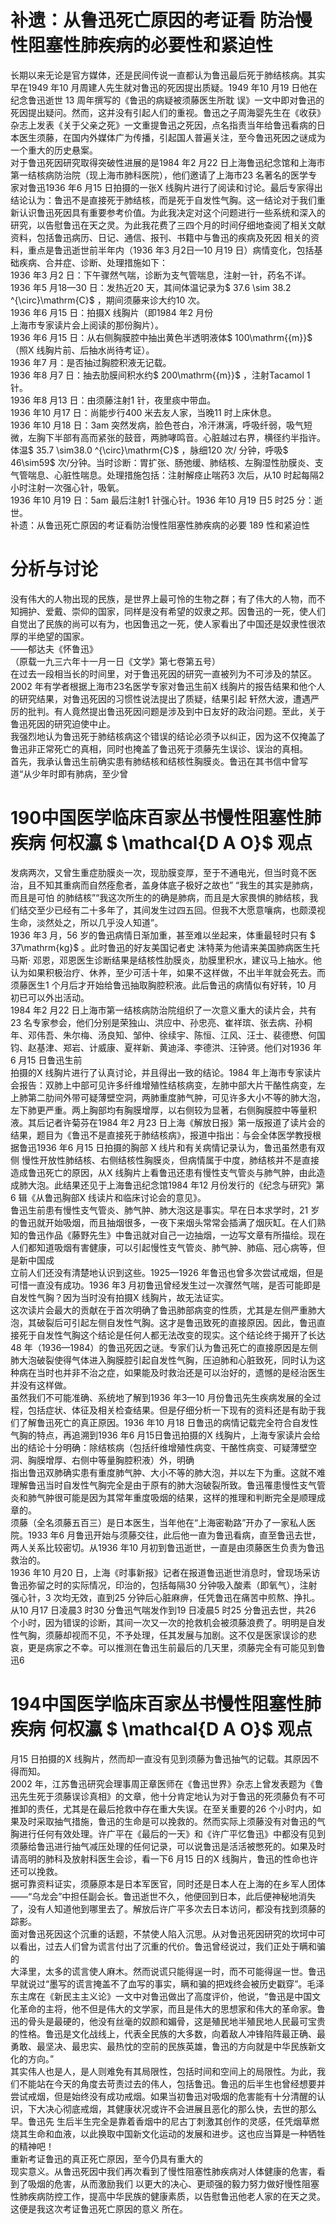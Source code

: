 # 补遗：从鲁迅死亡原因的考证看 防治慢性阻塞性肺疾病的必要性和紧迫性  
长期以来无论是官方媒体，还是民间传说一直都认为鲁迅最后死于肺结核病。其实早在1949 年10 月周建人先生就对鲁迅的死因提出质疑。1949 年10 月19 日他在纪念鲁迅逝世 13  周年撰写的《鲁迅的病疑被须藤医生所耽 误》一文中即对鲁迅的死因提出疑问。然而，这并没有引起人们的重视。鲁迅之子周海婴先生在《收获》杂志上发表《关于父亲之死》一文重提鲁迅之死因，点名指责当年给鲁迅看病的日本医生须藤，在国内外媒体广为传播，引起国人普遍关注，至今鲁迅死因之谜成为一个重大的历史悬案。  
对于鲁迅死因研究取得突破性进展的是1984 年2 月22 日上海鲁迅纪念馆和上海市第一结核病防治院（现上海市肺科医院），他们邀请了上海市23 名著名的医学专家对鲁迅1936 年6 月15 日拍摄的一张X 线胸片进行了阅读和讨论。最后专家得出结论认为：鲁迅不是直接死于肺结核，而是死于自发性气胸。这一结论对于我们重新认识鲁迅死因具有重要参考价值。为此我决定对这个问题进行一些系统和深入的研究，以告慰鲁迅在天之灵。为此我花费了三四个月的时间仔细地查阅了相关文献资料，包括鲁迅病历、日记、通信、报刊、书籍中与鲁迅的疾病及死因 相关的资料，重点是鲁迅逝世前半年内（1936 年3 月2日—10 月19 日）病情变化，包括基础疾病、合并症、诊断、处理措施如下：  
1936 年3 月2 日：下午骤然气喘，诊断为支气管喘息，注射一针，药名不详。  
1936 年5 月18—30 日：发热近20 天，其间体温记录为$ 37.6 \sim 38.2 ^{\circ}\mathrm{C}$    ，期间须藤来诊大约10 次。  
1936 年6 月15 日：拍摄X 线胸片（即1984 年2 月份  
上海市专家读片会上阅读的那份胸片）。  
1936 年6 月15 日：从右侧胸膜腔中抽出黄色半透明液体$ 100\mathrm{{m}}$    （照X 线胸片前、后抽水尚待考证）。  
1936 年7 月：是否抽过胸腔积液无记载。  
1936 年8 月7 日：抽去肋膜间积水约$ 200\mathrm{{m}}$    ，注射Tacamol 1 针。  
1936 年8 月13 日：由须藤注射1 针，夜里痰中带血。  
1936 年10 月17 日：尚能步行400 米去友人家，当晚11 时上床休息。  
1936 年10 月18 日：3am 突然发病，脸色苍白，冷汗淋漓，呼吸纤弱，吸气短微，左胸下半部有高而紧张的鼓音，两肺哮鸣音。心脏越过右界，横径约半指许。体温$ 35.7 \sim38.0 ^{\circ}\mathrm{C}$    ，脉细120 次/ 分钟，呼吸$ 46\sim59$ 次/分钟。当时诊断：胃扩张、肠弛缓、肺结核、左胸湿性肋膜炎、支气管喘息、心脏性喘息。处理措施包括：注射解痉止喘药3 次后，从10 时起每隔2 小时注射一次强心针，吸氧。  
1936 年10 月19 日：5am 最后注射1 针强心针。1936 年10 月19 日5 时25 分：逝世。  
补遗：从鲁迅死亡原因的考证看防治慢性阻塞性肺疾病的必要 189 性和紧迫性  
# 分析与讨论  
没有伟大的人物出现的民族，是世界上最可怜的生物之群；有了伟大的人物，而不知拥护、爱戴、崇仰的国家，同样是没有希望的奴隶之邦。因鲁迅的一死，使人们自觉出了民族的尚可以有为，也因鲁迅之一死，使人家看出了中国还是奴隶性很浓厚的半绝望的国家。  
——郁达夫《怀鲁迅》  
（原载一九三六年十一月一日《文学》第七卷第五号）  
在过去一段相当长的时间里，对于鲁迅死因的研究一直被列为不可涉及的禁区。2002 年有学者根据上海市23名医学专家对鲁迅生前X 线胸片的报告结果和他个人的研究结果，对鲁迅死因的习惯性说法提出了质疑，结果引起 轩然大波，遭遇严厉的批判。有人竟然提出鲁迅死因问题是涉及到中日友好的政治问题。至此，关于鲁迅死因的研究迫使中止。  
我强烈地认为鲁迅死于肺结核病这个错误的结论必须予以纠正，因为这不仅掩盖了鲁迅非正常死亡的真相，同时也掩盖了鲁迅死于须藤先生误诊、误治的真相。  
首先，我承认鲁迅生前确实患有肺结核和结核性胸膜炎。鲁迅在其书信中曾写道“从少年时即有肺病，至少曾  
# 190中国医学临床百家丛书慢性阻塞性肺疾病 何权瀛 $ \mathcal{D A O}$    观点  
发病两次，又曾生重症肋膜炎一次，现肋膜变厚，至于不通电光，但当时竟不医治，且不知其重病而自然痊愈者，盖身体底子极好之故也” “我生的其实是肺病，而且是可怕 的肺结核”“我这次所生的的确是肺病，而且是大家畏惧的肺结核，我们结交至少已经有二十多年了，其间发生过四五回。但我不大愿意嚷病，也颇漠视生命，淡然处之，所以几乎没人知道”。  
1936 年3 月，56 岁的鲁迅病情日渐加重，甚至难以坐起来，体重最轻时只有 $ 37\mathrm{kg}$     。此时鲁迅的好友美国记者史 沫特莱为他请来美国肺病医生托马斯· 邓恩，邓恩医生诊断结果是结核性肋膜炎，肋膜里积水，建议马上抽水。他认为如果积极治疗、休养，至少可活十年，如果不这样做，不出半年就会死去。而须藤医生1 个月后才开始给鲁迅抽取胸腔积液。此后鲁迅的病情似有好转，10 月初已可以外出活动。  
1984 年2 月22 日上海市第一结核病防治院组织了一次意义重大的读片会，共有23 名专家参会，他们分别是荣独山、洪应中、孙忠亮、崔祥瑸、张去病、孙桐年、邓伟吾、朱尔梅、汤良知、邹仲、徐续宇、陈恒、江风、汪士、裴德懋、何国钧、赵基津、郑岩、计威康、夏祥新、黄迪泽、李德洪、汪钟贤。他们对1936 年6 月15 日鲁迅生前  
拍摄的X 线胸片进行了认真讨论，并且得出一致的结论。1984 年上海市专家读片会报告：双肺上中部可见许多纤维增殖性结核病变，左肺中部大片干酪性病变，左上肺第二肋间外带可疑薄壁空洞，两肺重度肺气肿，可见许多大小不等的肺大泡，左下肺更严重。两上胸部均有胸膜增厚，以右侧较为显著，右侧胸膜腔中等量积液。其后记者许菊芬在1984 年2 月23 日上海《解放日报》第一版报道了读片会的结果，题目为《鲁迅不是直接死于肺结核病》，报道中指出：与会全体医学教授根据鲁迅1936 年6 月15 日拍摄的胸部 X  线片和有关病情记录认为，鲁迅虽然患有双侧 慢性开放性肺结核、右侧结核性胸膜炎，但病情属于中度，肺结核并不是直接造成鲁迅死亡的原因，从X 线胸片上看鲁迅还患有慢性支气管炎与肺气肿，由此造成肺大泡。此结果还见于上海鲁迅纪念馆1984 年12 月份发行的《纪念与研究》第6 辑《从鲁迅胸部X 线读片和临床讨论会的意见》。  
鲁迅生前患有慢性支气管炎、肺气肿、肺大泡这是事实。早在日本求学时，21 岁的鲁迅就开始吸烟，而且抽烟很多，一夜下来烟头常常会插满了烟灰缸。在人们熟知的鲁迅作品《藤野先生》中鲁迅就对自己一边抽烟，一边写文章有所描绘。现在人们都知道吸烟有害健康，可以引起慢性支气管炎、肺气肿、肺癌、冠心病等，但是新中国成  
立前人们还没有清楚地认识到这些。1925—1926 年鲁迅也曾多次尝试戒烟，但是可惜一直没有成功。1936 年3 月初鲁迅曾经发生过一次骤然气喘，是否可能即是自发性气胸？因为当时没有拍摄X 线胸片，故无法证实。  
这次读片会最大的贡献在于首次明确了鲁迅肺部病变的性质，尤其是左侧严重肺大泡，其破裂后可引起左侧自发性气胸。这才是鲁迅致死的直接原因。因此，鲁迅直接死于自发性气胸这个结论是任何人都无法改变的现实。这个结论终于揭开了长达48 年（1936—1984）的鲁迅死因之谜。专家们认为鲁迅死亡的直接原因是左侧肺大泡破裂使得气体进入胸膜腔引起自发性气胸，压迫肺和心脏致死，同时认为这种病在当时也并非不治之症，如果能及时救治还是可以治好的，遗憾的是经治医生并没有这样做。  
虽然我们不可能准确、系统地了解到1936 年3—10 月份鲁迅先生疾病发展的全过程，包括症状、体征及相关检查结果。但是仔细分析一下现有的资料还是有助于我们了解鲁迅死亡的真正原因。1936 年10 月18 日鲁迅的病情记载完全符合自发性气胸的特点，再追溯到1936 年6 月15日鲁迅拍摄的X 线胸片，上海专家读片会给出的结论十分明确：除结核病（包括纤维增殖性病变、干酪性病变、可疑薄壁空洞、胸膜增厚、右侧中等量胸腔积液）外，明确  
指出鲁迅双肺确实患有重度肺气肿、大小不等的肺大泡，并以左下为重。这就不难理解鲁迅当时自发性气胸完全是由于原有的肺大泡破裂所致。鲁迅罹患慢性支气管炎和肺气肿很可能是因为其常年重度吸烟的结果，这样的推理和判断完全是顺理成章的。  
须藤（全名须藤五百三）是日本医生，当年他在“上海密勒路”开办了一家私人医院。1933 年6 月鲁迅开始与须藤交往，此后他一直为鲁迅看病，直至鲁迅去世，两人关系比较密切。从1936 年10 月初到鲁迅逝世，一直是由须藤医生负责为鲁迅救治的。  
1936 年10 月20 日，上海《时事新报》记者在报道鲁迅逝世消息时，曾现场采访鲁迅弥留之时的实际情况，印治的，包括每隔30 分钟吸入酸素（即氧气），注射强心针，3 次均无效，直到25 分钟后心脏麻痹，任凭鲁迅在痛苦中煎熬、挣扎。从10 月17 日凌晨3 时30 分鲁迅气喘发作到19 日凌晨5 时25 分鲁迅去世，共26 个小时，因为错误的诊断，其间一次又一次的抢救机会被须藤浪费了。明明是自发性气胸，须藤却视而不见，不予处理，任其发展与加剧。这不仅是医家误诊的悲哀，更是病家之不幸。可以推测在鲁迅生前最后的几天里，须藤完全有可能见到鲁迅6  
# 194中国医学临床百家丛书慢性阻塞性肺疾病 何权瀛 $ \mathcal{D A O}$    观点  
月15 日拍摄的X 线胸片，然而却一直没有见到须藤为鲁迅抽气的记载。其原因不得而知。  
2002 年，江苏鲁迅研究会理事周正章医师在《鲁迅世界》杂志上曾发表题为《鲁迅先生死于须藤误诊真相》的文章，他十分肯定地认为对于鲁迅的死须藤负有不可推卸的责任，尤其是在最后抢救中存在重大失误。在至关重要的26 个小时内，如果及时采取抽气措施，鲁迅的生命是可以挽救的。然而实际上须藤没有对鲁迅的气胸进行任何有效处理。许广平在《最后的一天》和《许广平忆鲁迅》中都没有见到须藤给鲁迅进行抽气减压处理的任何记录，可以说鲁迅是活活被憋死的。如果及时请高明的肺科及放射科医生会诊，看一下6 月15 日的X 线胸片，鲁迅的性命也许还可以挽救。  
据可靠资料证实，须藤原本是日本军医官，同时还是日本人在上海的在乡军人团体——“乌龙会”中担任副会长。鲁迅逝世不久，他便回到日本，此后便神秘地消失了，没有人知道他到哪里去了。解放后许广平多次去日本访问，都没有找到须藤的踪影。  
面对鲁迅死因这个沉重的话题，不禁使人陷入沉思。从对鲁迅死因研究的坎坷中可以看出，过去人们曾为谎言付出了沉重的代价。鲁迅曾经说过，我们正处于瞒和骗的  
大泽里，太多的谎言使人麻木。然而说谎只能得逞一时，而不可能得逞一世。鲁迅早就说过“墨写的谎言掩盖不了血写的事实，瞒和骗的把戏终会被历史戳穿”。毛泽东主席在《新民主主义论》一文中对鲁迅做出了高度评价，他说，“鲁迅是中国文化革命的主将，他不但是伟大的文学家，而且是伟大的思想家和伟大的革命家。鲁迅的骨头是最硬的，他没有丝毫的奴颜和媚骨，这是殖民地半殖民地人民最可宝贵的性格。鲁迅是文化战线上，代表全民族的大多数，向着敌人冲锋陷阵最正确、最勇敢、最坚决、最忠实、最热忱的空前的民族英雄，鲁迅的方向就是中华民族新文化的方向。”  
其实伟人也是人，是人则难免有其局限性，包括时间和空间上的局限性。为此，我们不能站在今天的角度去苛责过去的伟人，包括鲁迅。鲁迅的后半生也曾经想要并尝试戒烟，但是始终没有成功戒烟。如果当初鲁迅对吸烟的危害能有十分清醒的认识，下大决心彻底戒烟，其健康状况或许不会进展且恶化的那么快，去世的那么早。鲁迅先 生后半生完全是靠着香烟中的尼古丁刺激其创作的灵感，任凭烟草燃烧其生命和血液，以此换取中国新文化运动的发展和进步。这也应当算是一种牺牲的精神吧！  
重新考证鲁迅的真正死亡原因，至今仍具有重大的  
现实意义。从鲁迅死因中我们再次看到了慢性阻塞性肺疾病对人体健康的危害，看到了吸烟的危害，从而激励我们 以更大的决心、更顽强的毅力努力做好慢性阻塞性肺疾病防控工作，提高中华民族的健康素质，以告慰鲁迅他老人家的在天之灵。这便是我这次考证鲁迅死亡原因的意义 所在。  
